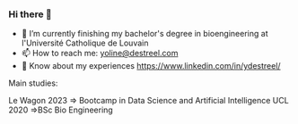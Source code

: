 ### Hi there 👋

- 🔭 I’m currently finishing my bachelor's degree in bioengineering at l'Université Catholique de Louvain
- 📫 How to reach me: yoline@destreel.com
- 📄 Know about my experiences https://www.linkedin.com/in/ydestreel/

Main studies:

Le Wagon 2023 => Bootcamp in Data Science and Artificial Intelligence
UCL 2020 =>BSc Bio Engineering
<!--
**yodestreel/yodestreel** is a ✨ _special_ ✨ repository because its `README.md` (this file) appears on your GitHub profile.

Here are some ideas to get you started:

- 🔭 I’m currently finishing my bachelor's degree in bioengineering at l'Université Catholique de Louvain
- 🌱 I’m currently learning ...
- 👯 I’m looking to collaborate on ...
- 🤔 I’m looking for help with ...
- 💬 Ask me about ...
- 📫 How to reach me: yoline@destreel.com
- 😄 Pronouns: ...
- ⚡ Fun fact: ...
-->
